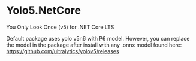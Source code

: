 # Yolo5.NetCore
You Only Look Once (v5) for .NET Core LTS

Default package uses yolo v5n6 with P6 model. However, you can replace the model in the package after install with any .onnx model found here: https://github.com/ultralytics/yolov5/releases